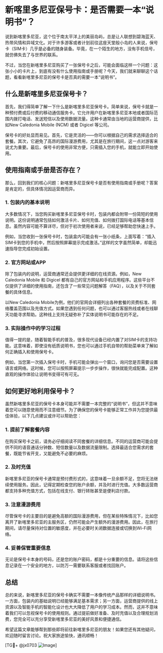 # 新喀里多尼亚保号卡：是否需要一本“说明书”？

说到新喀里多尼亚，这个位于南太平洋上的美丽岛屿，总是让人联想到碧海蓝天、热带风情和异域文化。对于许多游客或者计划前往这座天堂般小岛的人来说，保号卡（SIM卡）几乎是必备的随身装备。毕竟，在一个陌生的地方，没有手机信号，就仿佛失去了与世界的联系。

不过，当您在新喀里多尼亚购买了一张保号卡之后，可能会面临这样一个问题：这张小小的卡片上，到底有没有什么使用指南或手册呢？今天，我们就来聊聊这个话题，看看新喀里多尼亚的保号卡是否真的需要一本“说明书”。

## 什么是新喀里多尼亚保号卡？

首先，我们得简单了解一下什么是新喀里多尼亚保号卡。简单来说，保号卡就是一种预付费或后付费的移动通信服务卡。它允许用户在新喀里多尼亚本地或者国际范围内拨打电话、发送短信以及使用数据流量。这种卡通常由当地的运营商提供，比如New Caledonia Mobile (NCM) 或者 Digicel 等公司。

保号卡的好处显而易见。首先，它是灵活的——你可以根据自己的需求选择适合的套餐。其次，它避免了高昂的国际漫游费用，尤其是在旅行期间，这一点对游客来说尤为重要。最后，保号卡的使用非常方便，只需插入您的手机，就能立即开始使用。

## 使用指南或手册是否存在？

那么，回到我们的核心问题：新喀里多尼亚保号卡是否有使用指南或手册呢？答案是肯定的，但具体情况因运营商而异。

### 1. 包装内的基本说明

大多数情况下，当您购买新喀里多尼亚保号卡时，包装内都会附带一份简短的使用说明。这份说明通常包括如何激活卡片、如何充值、如何拨打国际电话等基本信息。虽然内容可能不算详尽，但对于初次使用者来说，已经足够帮助您快速上手。

例如，当您收到一张保号卡时，包装盒内可能会有一张小纸条，上面写着：“插入SIM卡到您的手机中，然后按照屏幕提示完成激活。”这样的文字虽然简单，却能迅速指导您完成初始设置。

### 2. 官方网站或APP

除了包装内的说明，运营商通常还会提供更详细的在线资源。例如，New Caledonia Mobile 和 Digicel 都有自己的官方网站和手机应用程序。这些平台不仅提供了详细的使用指南，还包含了一些常见问题解答（FAQ），以及关于不同套餐的具体信息。

以New Caledonia Mobile为例，他们的官网会详细列出各种套餐的资费标准、网络覆盖范围以及充值方式。如果您遇到任何问题，也可以通过客服热线或者在线聊天功能寻求帮助。这种线上支持无疑弥补了实体说明书可能存在的不足。

### 3. 实际操作中的学习过程

值得一提的是，随着智能手机的普及，很多现代设备已经内置了对SIM卡的支持功能。这意味着，即使没有纸质说明书，您也可以通过手机自带的帮助菜单来了解如何正确插入和使用保号卡。

例如，当您第一次插入保号卡时，手机可能会弹出一个窗口，询问您是否需要设置语言或网络。这时候，您可以按照屏幕提示一步步操作，很快就能完成配置。这种直观的操作体验让说明书变得可有可无。

## 如何更好地利用保号卡？

虽然新喀里多尼亚的保号卡本身可能并不需要一本完整的“说明书”，但这并不意味着您可以随意使用而不注意细节。为了确保您的保号卡能够正常工作并为您提供最佳体验，以下几点建议或许可以帮助您：

### 1. 提前了解套餐内容

在购买保号卡之前，请务必仔细阅读不同套餐的详细信息。不同的运营商可能会提供不同的语音通话分钟数、短信数量以及数据流量限制。选择最适合您需求的套餐，既能节省开支，又能避免不必要的麻烦。

### 2. 及时充值

新喀里多尼亚的保号卡通常是预付费形式的，这意味着一旦余额不足，您将无法继续使用服务。因此，记得定期检查您的账户余额，并及时进行充值。大多数运营商都支持多种充值方式，包括在线支付、银行转账甚至是便利店付款。

### 3. 注意漫游费用

尽管保号卡的主要目的是避免高额的国际漫游费用，但在某些特殊情况下，比如您离开了新喀里多尼亚的主服务区，仍然可能会产生额外的漫游费用。因此，在旅行期间，请尽量保持对位置的敏感度，并在必要时关闭数据连接或切换到Wi-Fi网络。

### 4. 妥善保管重要信息

无论是保号卡本身的号码，还是您的账户密码，都是十分重要的信息。请将这些信息记录在一个安全的地方，以防万一需要联系客服或者找回账户。

## 总结

总的来说，新喀里多尼亚的保号卡确实不需要一本像传统产品那样的详细说明书。一方面，包装内的基础说明已经能够满足基本需求；另一方面，运营商提供的线上资源以及智能手机的智能化设计也大大降低了用户的学习成本。然而，这并不意味着我们可以忽视保号卡的使用规则。通过提前做好准备、及时充值以及合理规划消费，您完全可以充分享受新喀里多尼亚的美好风景和便捷通信。

希望这篇文章能够帮到那些即将前往新喀里多尼亚的朋友！如果您还有其他疑问，欢迎随时留言讨论。祝大家旅途愉快，通讯顺畅！

[TG💪+ @jx0703 ![Image](https://github.com/user-attachments/assets/dbca1d08-cadb-493c-b0ec-ad6f7a83f270)]